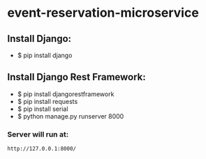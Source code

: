 # event-reservation-microservice
## Install Django:
* $ pip install django

## Install Django Rest Framework:
* $ pip install djangorestframework
* $ pip install requests
* $ pip install serial
* $ python manage.py runserver 8000
### Server will run at:
```sh
http://127.0.0.1:8000/
```
